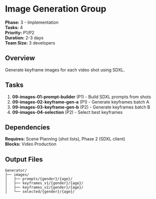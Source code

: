 # Image Generation Group

**Phase:** 3 - Implementation  
**Tasks:** 4  
**Priority:** P1/P2  
**Duration:** 2-3 days  
**Team Size:** 3 developers

## Overview

Generate keyframe images for each video shot using SDXL.

## Tasks

1. **09-images-01-prompt-builder** (P1) - Build SDXL prompts from shots
2. **09-images-02-keyframe-gen-a** (P1) - Generate keyframes batch A
3. **09-images-03-keyframe-gen-b** (P2) - Generate keyframes batch B
4. **09-images-04-selection** (P2) - Select best keyframes

## Dependencies

**Requires:** Scene Planning (shot lists), Phase 2 (SDXL client)  
**Blocks:** Video Production

## Output Files

```
Generator/
├── images/
│   ├── prompts/{gender}/{age}/
│   ├── keyframes_v1/{gender}/{age}/
│   ├── keyframes_v2/{gender}/{age}/
│   └── selected/{gender}/{age}/
```
